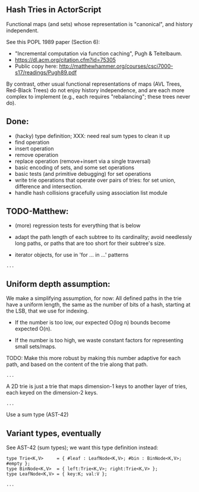 
 Hash Tries in ActorScript
 -------------------------

 Functional maps (and sets) whose representation is "canonical", and
 history independent.

 See this POPL 1989 paper (Section 6):
 - "Incremental computation via function caching", Pugh & Teitelbaum.
 - https://dl.acm.org/citation.cfm?id=75305
 - Public copy here: http://matthewhammer.org/courses/csci7000-s17/readings/Pugh89.pdf

 By contrast, other usual functional representations of maps (AVL
 Trees, Red-Black Trees) do not enjoy history independence, and are
 each more complex to implement (e.g., each requires "rebalancing";
 these trees never do).

 Done:
 -------

  - (hacky) type definition; XXX: need real sum types to clean it up
  - find operation
  - insert operation
  - remove operation
  - replace operation (remove+insert via a single traversal)
  - basic encoding of sets, and some set operations
  - basic tests (and primitive debugging) for set operations
  - write trie operations that operate over pairs of tries:
    for set union, difference and intersection.
  - handle hash collisions gracefully using association list module

 TODO-Matthew:
----------------

  - (more) regression tests for everything that is below

  - adapt the path length of each subtree to its cardinality; avoid
    needlessly long paths, or paths that are too short for their
    subtree's size.

  - iterator objects, for use in 'for ... in ...' patterns

```
...
```


Uniform depth assumption:
------------------------------

We make a simplifying assumption, for now: All defined paths in the
trie have a uniform length, the same as the number of bits of a
hash, starting at the LSB, that we use for indexing.

- If the number is too low, our expected O(log n) bounds become
  expected O(n).

- If the number is too high, we waste constant factors for
  representing small sets/maps.

TODO: Make this more robust by making this number adaptive for each
path, and based on the content of the trie along that path.

```
...
```

 A 2D trie is just a trie that maps dimension-1 keys to another
 layer of tries, each keyed on the dimension-2 keys.

```
...
```
Use a sum type (AST-42)

 Variant types, eventually
 --------------------------
 See AST-42 (sum types); we want this type definition instead:

 ```
 type Trie<K,V>     = { #leaf : LeafNode<K,V>; #bin : BinNode<K,V>; #empty };
 type BinNode<K,V>  = { left:Trie<K,V>; right:Trie<K,V> };
 type LeafNode<K,V> = { key:K; val:V };
 ```

```
...
```
